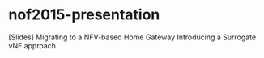 # nof2015-presentation
[Slides] Migrating to a NFV-based Home Gateway Introducing a Surrogate vNF approach 
